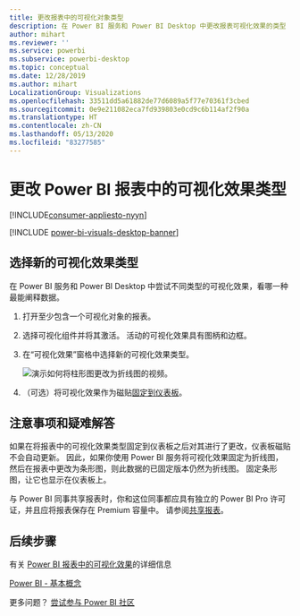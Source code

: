 ```yaml
---
title: 更改报表中的可视化对象类型
description: 在 Power BI 服务和 Power BI Desktop 中更改报表可视化效果的类型
author: mihart
ms.reviewer: ''
ms.service: powerbi
ms.subservice: powerbi-desktop
ms.topic: conceptual
ms.date: 12/28/2019
ms.author: mihart
LocalizationGroup: Visualizations
ms.openlocfilehash: 33511dd5a61882de77d6089a5f77e70361f3cbed
ms.sourcegitcommit: 0e9e211082eca7fd939803e0cd9c6b114af2f90a
ms.translationtype: HT
ms.contentlocale: zh-CN
ms.lasthandoff: 05/13/2020
ms.locfileid: "83277585"
---
```

# <a name="change-the-type-of-visualization-in-a-power-bi-report"></a>更改 Power BI 报表中的可视化效果类型

[!INCLUDE[consumer-appliesto-nyyn](../includes/consumer-appliesto-nyyn.md)]    

[!INCLUDE [power-bi-visuals-desktop-banner](../includes/power-bi-visuals-desktop-banner.md)]

## <a name="select-a-new-visualization-type"></a>选择新的可视化效果类型

在 Power BI 服务和 Power BI Desktop 中尝试不同类型的可视化效果，看哪一种最能阐释数据。 

1. 打开至少包含一个可视化对象的报表。   
2. 选择可视化组件并将其激活。 活动的可视化效果具有图柄和边框。    
3. 在“可视化效果”窗格中选择新的可视化效果类型。 
   
   ![演示如何将柱形图更改为折线图的视频](media/power-bi-report-change-visualization-type/change-viz/change-viz.gif)。
4. （可选）将可视化效果作为磁贴[固定到仪表板](../create-reports/service-dashboard-pin-tile-from-report.md)。 

## <a name="considerations-and-troubleshooting"></a>注意事项和疑难解答
如果在将报表中的可视化效果类型固定到仪表板之后对其进行了更改，仪表板磁贴不会自动更新。 因此，如果你使用 Power BI 服务将可视化效果固定为折线图，然后在报表中更改为条形图，则此数据的已固定版本仍然为折线图。 固定条形图，让它也显示在仪表板上。

与 Power BI 同事共享报表时，你和这位同事都应具有独立的 Power BI Pro 许可证，并且应将报表保存在 Premium 容量中。 请参阅[共享报表](../collaborate-share/service-share-reports.md)。

## <a name="next-steps"></a>后续步骤
有关 [Power BI 报表中的可视化效果](power-bi-report-visualizations.md)的详细信息

[Power BI - 基本概念](../consumer/end-user-basic-concepts.md)

更多问题？ [尝试参与 Power BI 社区](https://community.powerbi.com/)

